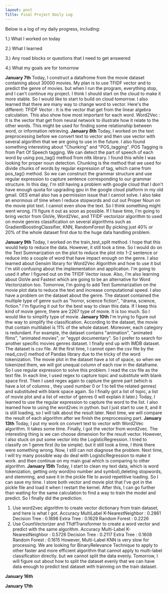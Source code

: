 ```yaml
---
layout: post
Title: Final Project Daily Log
---
```


Below is a log of my daily progress, including:

1.) What I worked on today

2.) What I learned

3.) Any road blocks or questions that I need to get answered

4.) What my goals are for tomorrow

**January 7th**
Today, I construct a datafrome from the movie dataset containing about 30000 movies. My plan is to use TFIDF vector and to predict the genre of movies. but when I run the program, everything stop, and I can’t continue my project. I think I should start on the cloud to make it more stable. So I would like to start to build on cloud tomorrow.
 I also learned that there are many way to change word to vector. Here's the different:
 TFIDF Vector : It is the vector that get from the linear algebra calculation. This also show how most important for each word. 
 Word2Vec : It is the vector that get from neural network to illustrate how it relate to the other words. This might be used for finding some relationship between word, or information retrieving.
**January 8th**
Today, I worked on the text preprocessing before we convert text to vector and then use vector with several algorithm that we are going to use in the future. I also found something interesting about "Chunking" and "POS_tagging". 
POS Tagging is from Part Of Speech tagging. We can detect the part of speech of each word by using pos_tag() method from nltk library. I found this while I was looking for proper noun detection.
Chunking is the method that we used for divide chunks of words by regular expression of tag, which came from pos_tag() method. So we can construct the grammar structure and use regular expression to capture sentence corresponding to our grammar structure. In this day, I'm still having a problem with google cloud that I don't have enough quota for upgrading gpu in the google cloud platform in my old gmail. OES email also has a permission issue that I cannot solve. I also take an enormous of time when I reduce stopwords and cut out Proper Noun on the movie plot text. I cannot even show the text. So I think something might went wrong. I'll figure it out as soon as possible. 
If I have time, I'm going to bring vector from GloVe, Word2Vec, and TFIDF vectorizor algorithm to used on movie genres classification on several algorithms such as GradientBoostingClassifier, KNN, RandomForest By picking just 40% or 20% of the whole dataset first due to the huge data handling problem. 

**January 9th**
   Today, I worked on the train_test_split method. I hope that this would help to reduce the data. However, it still took a time. So I would do on the Text Summarization on the plot to reduce the plot into 1-2 sentence or reduce into a couple of word that have impact enough on the genre. I also learned about Gensim library for Word2Vec Algorithm and how to use it but I'm still confusing about the implementation and application. I'm going to used it after I figured out on the TFIDF Vector issue. Also, I'm also learning about GloVe and Fastext which are going to be an alternative for Word Vectorization too. Tomorrow, I'm going to add Text Summarization on the movie plot data to reduce the text and increase computational speed. I also have a problem on the dataset about the genre. The dataset contained the multiple type of genre such as "horror, science fiction", "drama, science, fiction." I'm figuring it out for the best way to clean this data. If I keep this kind of movie genre, there are 2267 type of movie. It is too much. So I would like to simplify type of movie. 
**January 10th**
   I'm trying to figure out thw way to simplify the classification. According to the dataset, the movie that contain multilabel is 11% of the whole dataset. Moreover, each category is redundant. For example, the dataset contains "animation", "animated flims", "animated movies", or "egypt documentary". So I prefer to search for another specific movies genres dataset. I finally end up with IMDB dataset. The dataset is csv file. At the first time, I cannot open the csv file by the read_csv() method of Pandas library due to the tricky of the word tokenization. The movie plot in the dataset have a lot of space, so when we tokenized them, we will got unequal column of each row in the dataframe. So I use regular expression to solve this problem. I read the csv file as the text file. In each line, I used regex to capture topic and substitute with blank space first. Then I used regex again to capture the genre part (which is have a lot of columns , they used number 0 or 1 to tell the related genres) and substituted with blank space again. So I finally got a list of topic, a list of movie plot and a list of vector of genres (I will explain it later.)
   Today, I learned to use the regular expression to capture the word to the list. I also learned how to using the word2vec in python. but I just start to use it, and it is still loading, so I will talk about the result later. Next time, we will compare the result of each algorithm after we finish the preprocessing part.
**January 13th**
  Today, I put my work on convert text to vector with Word2Vec algorithm. It takes some time. Finally, I got the vector from word2vec. The interesting thing is we can choose dimension for the result vector. However, I also stuck on put some vector into the LogisticRegression. I tried to classify on 1 genre first (to be simple). but it still took a time, I think there were something wrong. Now, I still can not diagnose the problem.
  Next time, I will try many possible way do deal with LogisticRegression to make it work. and then continue on my main goal which is comparing to other algorithm.
**January 15th**
  Today, I start to clean my text data, which is word tokenization, getting only word(no number and symbol),deleting stopwords, and stemming, and save it in the pickle file to avoid repetitive loading. So I can save my time. I store both vector and movie plot that I've got in the pickle file and load it when I restart the kernel. After this, I can go further than waiting for the same calculation to find a way to train the model and predict. So I finally did the prediction. 
  1. Use word2vec algorithm to create vector dictionary from train dataset, and here is what I got.
  Accuracy 
  MultiLabel K-NearestNeighbor : 0.2861
  Decision Tree : 0.1898
  Extra Tree : 0.1629
  Random Forest : 0.2226
  2. Use CountVectorizer and TfidfTransformer to create a word vector and predict with the same algorithm.
  Accuracy
  Multi-Label K-NearestNeighbor : 0.5726
  Decision Tree : 0.2117
  Extra Tree : 0.1608
  Random Forest : 0.1615
  However, Multi-Label KNN is very slow for processing. We are looking for BinaryRelevance Technique to apply to other faster and more efficient algorithm that cannot apply to multi-label classification directly. but we cannot split the data evenly. Tomorrow, I will figure out about how to split the dataset evenly that we can have data enough to predict test dataset with trainning on the train dataset. 

**January 16th**

**January 17th**